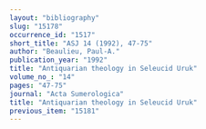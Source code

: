 ```yaml
---
layout: "bibliography"
slug: "15178"
occurrence_id: "1517"
short_title: "ASJ 14 (1992), 47-75"
author: "Beaulieu, Paul-A."
publication_year: "1992"
title: "Antiquarian theology in Seleucid Uruk"
volume_no_: "14"
pages: "47-75"
journal: "Acta Sumerologica"
title: "Antiquarian theology in Seleucid Uruk"
previous_item: "15181"
---
```

